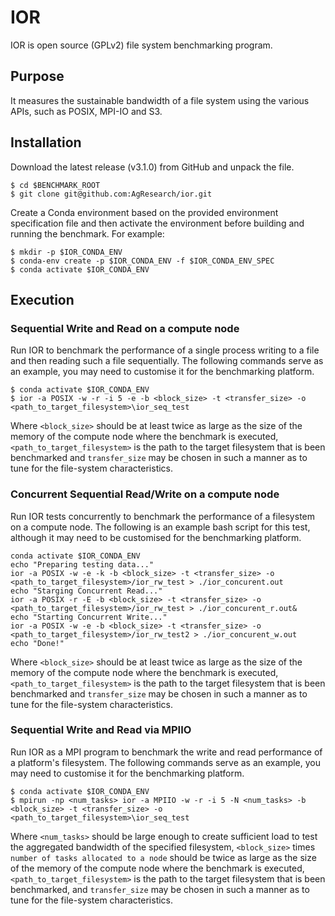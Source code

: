 # IOR

IOR is open source (GPLv2) file system benchmarking program.

## Purpose

It measures the sustainable bandwidth of a file system  using the various APIs, such as POSIX, MPI-IO and S3.

## Installation

Download the latest release (v3.1.0) from GitHub and unpack the file.

```
$ cd $BENCHMARK_ROOT
$ git clone git@github.com:AgResearch/ior.git
```

Create a Conda environment based on the provided environment specification file and then activate the environment before building and running the benchmark.  For example:

```
$ mkdir -p $IOR_CONDA_ENV
$ conda-env create -p $IOR_CONDA_ENV -f $IOR_CONDA_ENV_SPEC
$ conda activate $IOR_CONDA_ENV
```

## Execution

### Sequential Write and Read on a compute node

Run IOR to benchmark the performance of a single process writing to a file and then reading such a file sequentially. The following commands serve as an example, you may need to customise it for the benchmarking platform.

```
$ conda activate $IOR_CONDA_ENV
$ ior -a POSIX -w -r -i 5 -e -b <block_size> -t <transfer_size> -o <path_to_target_filesystem>\ior_seq_test
```

Where ```<block_size>``` should be at least twice as large as the size of the memory of the compute node where the benchmark is executed, ``` <path_to_target_filesystem>``` is the path to the target filesystem that is been benchmarked and ```transfer_size``` may be chosen in such a manner as to tune for the file-system characteristics.

### Concurrent Sequential Read/Write on a compute node

Run IOR tests concurrently to benchmark the performance of a filesystem on a compute node. The following is an example bash script for this test, although it may need to be customised for the benchmarking platform.

```
conda activate $IOR_CONDA_ENV
echo "Preparing testing data..."
ior -a POSIX -w -e -k -b <block_size> -t <transfer_size> -o <path_to_target_filesystem>/ior_rw_test > ./ior_concurent.out
echo "Starging Concurrent Read..."
ior -a POSIX -r -E -b <block_size> -t <transfer_size> -o <path_to_target_filesystem>/ior_rw_test > ./ior_concurent_r.out&
echo "Starting Concurrent Write..."
ior -a POSIX -w -e -b <block_size> -t <transfer_size> -o <path_to_target_filesystem>/ior_rw_test2 > ./ior_concurent_w.out
echo "Done!"
```

Where ```<block_size>``` should be at least twice as large as the size of the memory of the compute node where the benchmark is executed, ``` <path_to_target_filesystem>``` is the path to the target filesystem that is been benchmarked and ```transfer_size``` may be chosen in such a manner as to tune for the file-system characteristics.

### Sequential Write and Read via MPIIO

Run IOR as a MPI program to benchmark the write and read performance of a platform's filesystem.  The following commands serve as an example, you may need to customise it for the benchmarking platform.

```
$ conda activate $IOR_CONDA_ENV
$ mpirun -np <num_tasks> ior -a MPIIO -w -r -i 5 -N <num_tasks> -b <block_size> -t <transfer_size> -o <path_to_target_filesystem>\ior_seq_test
```

Where ```<num_tasks>``` should be large enough to create sufficient load to test the aggregated bandwidth of the specified filesystem,  ```<block_size>``` times ```number of tasks allocated to a node``` should be twice as large as the size of the memory of the  compute node where the benchmark is executed, ```<path_to_target_filesystem>``` is the path to the target filesystem that is been benchmarked, and ```transfer_size``` may be chosen in such a manner as to tune for the file-system characteristics.
